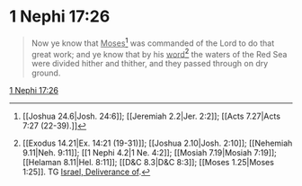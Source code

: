 # 1 Nephi 17:26

> Now ye know that <u>Moses</u>[^a] was commanded of the Lord to do that great work; and ye know that by his <u>word</u>[^b] the waters of the Red Sea were divided hither and thither, and they passed through on dry ground.

[1 Nephi 17:26](https://www.churchofjesuschrist.org/study/scriptures/bofm/1-ne/17?lang=eng&id=p26#p26)


[^a]: [[Joshua 24.6|Josh. 24:6]]; [[Jeremiah 2.2|Jer. 2:2]]; [[Acts 7.27|Acts 7:27 (22-39).]]
[^b]: [[Exodus 14.21|Ex. 14:21 (19-31)]]; [[Joshua 2.10|Josh. 2:10]]; [[Nehemiah 9.11|Neh. 9:11]]; [[1 Nephi 4.2|1 Ne. 4:2]]; [[Mosiah 7.19|Mosiah 7:19]]; [[Helaman 8.11|Hel. 8:11]]; [[D&C 8.3|D&C 8:3]]; [[Moses 1.25|Moses 1:25]]. TG [Israel, Deliverance of](https://www.churchofjesuschrist.org/study/scriptures/tg/israel-deliverance-of?lang=eng).
